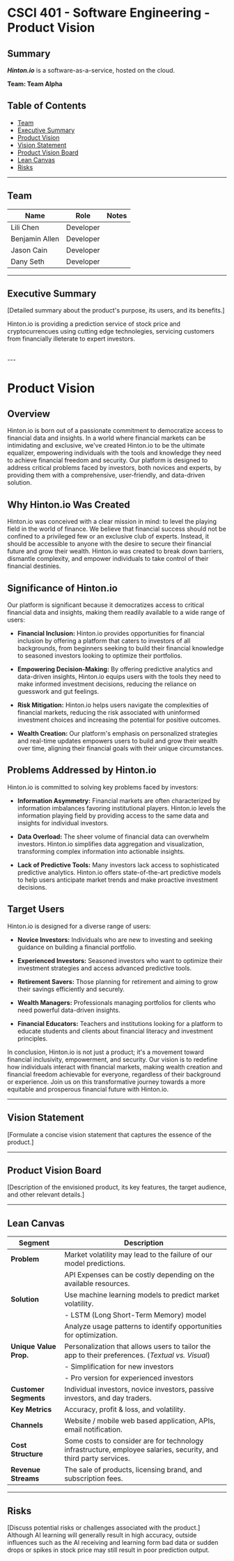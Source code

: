 # CSCI 401 - Software Engineering - Product Vision

## Summary
***Hinton.io*** is a software-as-a-service, hosted on the cloud. 

**Team: Team Alpha**

## Table of Contents

- [Team](#team)
- [Executive Summary](#executive-summary)
- [Product Vision](#product-vision)
- [Vision Statement](#vision-statement)
- [Product Vision Board](#product-vision-board)
- [Lean Canvas](#lean-canvas)
- [Risks](#risks)

---

## Team

| Name               | Role                  | Notes |
|--------------------|-----------------------|-------|
| Lili Chen          | Developer             |       |
| Benjamin Allen     | Developer             |       |
| Jason Cain         | Developer             |       |
| Dany Seth          | Developer             |       |
---

## Executive Summary
[Detailed summary about the product's purpose, its users, and its benefits.]

Hinton.io is providing a prediction service of stock price and cryptocurrencues using cutting edge technolegies, servicing customers from financially illeterate to expert investors.

<br>
---

# Product Vision

## Overview
Hinton.io is born out of a passionate commitment to democratize access to financial data and insights. In a world where financial markets can be intimidating and exclusive, we've created Hinton.io to be the ultimate equalizer, empowering individuals with the tools and knowledge they need to achieve financial freedom and security. Our platform is designed to address critical problems faced by investors, both novices and experts, by providing them with a comprehensive, user-friendly, and data-driven solution.

## Why Hinton.io Was Created
Hinton.io was conceived with a clear mission in mind: to level the playing field in the world of finance. We believe that financial success should not be confined to a privileged few or an exclusive club of experts. Instead, it should be accessible to anyone with the desire to secure their financial future and grow their wealth. Hinton.io was created to break down barriers, dismantle complexity, and empower individuals to take control of their financial destinies.

## Significance of Hinton.io
Our platform is significant because it democratizes access to critical financial data and insights, making them readily available to a wide range of users:

- **Financial Inclusion:** Hinton.io provides opportunities for financial inclusion by offering a platform that caters to investors of all backgrounds, from beginners seeking to build their financial knowledge to seasoned investors looking to optimize their portfolios.

- **Empowering Decision-Making:** By offering predictive analytics and data-driven insights, Hinton.io equips users with the tools they need to make informed investment decisions, reducing the reliance on guesswork and gut feelings.

- **Risk Mitigation:** Hinton.io helps users navigate the complexities of financial markets, reducing the risk associated with uninformed investment choices and increasing the potential for positive outcomes.

- **Wealth Creation:** Our platform's emphasis on personalized strategies and real-time updates empowers users to build and grow their wealth over time, aligning their financial goals with their unique circumstances.

## Problems Addressed by Hinton.io
Hinton.io is committed to solving key problems faced by investors:

- **Information Asymmetry:** Financial markets are often characterized by information imbalances favoring institutional players. Hinton.io levels the information playing field by providing access to the same data and insights for individual investors.

- **Data Overload:** The sheer volume of financial data can overwhelm investors. Hinton.io simplifies data aggregation and visualization, transforming complex information into actionable insights.

- **Lack of Predictive Tools:** Many investors lack access to sophisticated predictive analytics. Hinton.io offers state-of-the-art predictive models to help users anticipate market trends and make proactive investment decisions.

## Target Users
Hinton.io is designed for a diverse range of users:

- **Novice Investors:** Individuals who are new to investing and seeking guidance on building a financial portfolio.

- **Experienced Investors:** Seasoned investors who want to optimize their investment strategies and access advanced predictive tools.

- **Retirement Savers:** Those planning for retirement and aiming to grow their savings efficiently and securely.

- **Wealth Managers:** Professionals managing portfolios for clients who need powerful data-driven insights.

- **Financial Educators:** Teachers and institutions looking for a platform to educate students and clients about financial literacy and investment principles.

In conclusion, Hinton.io is not just a product; it's a movement toward financial inclusivity, empowerment, and security. Our vision is to redefine how individuals interact with financial markets, making wealth creation and financial freedom achievable for everyone, regardless of their background or experience. Join us on this transformative journey towards a more equitable and prosperous financial future with Hinton.io.



---

## Vision Statement
[Formulate a concise vision statement that captures the essence of the product.]

---

## Product Vision Board
[Description of the envisioned product, its key features, the target audience, and other relevant details.]

---
## Lean Canvas

| **Segment**              | **Description**                                      |
|--------------------------|------------------------------------------------------|
| **Problem**              | Market volatility may lead to the failure of our model predictions. |
|                          | API Expenses can be costly depending on the available resources. |
| **Solution**             | Use machine learning models to predict market volatility. |
|                          | - LSTM (Long Short-Term Memory) model                |
|                          | Analyze usage patterns to identify opportunities for optimization. |
| **Unique Value Prop.**   | Personalization that allows users to tailor the app to their preferences. (*Textual vs. Visual*) |
|                          |  - Simplification for new investors                  |
|                          |  - Pro version for experienced investors             |
| **Customer Segments**    | Individual investors, novice investors, passive investors, and day traders.  |
| **Key Metrics**          | Accuracy, profit & loss, and volatility. |   
| **Channels**             | Website / mobile web based application, APIs, email  notification. |
| **Cost Structure**       | Some costs to consider are for technology infrastructure, employee salaries, security, and third party services. |
| **Revenue Streams**      | The sale of products, licensing brand, and subscription fees. |

---

## Risks
[Discuss potential risks or challenges associated with the product.]
Although AI learning will generally result in high accuracy, outside influences such as the AI receiving and learning form bad data or sudden drops or spikes in stock price may still result in poor prediction output.

